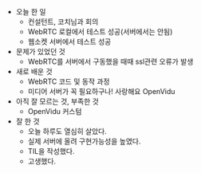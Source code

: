 - 오늘 한 일
    - 컨설턴트, 코치님과 회의
    - WebRTC 로컬에서 테스트 성공(서버에서는 안됨)
    - 웹소켓 서버에서 테스트 성공
- 문제가 있었던 것
    - WebRTC를 서버에서 구동했을 때때 ssl관련 오류가 발생
- 새로 배운 것
    - WebRTC 코드 및 동작 과정
    - 미디어 서버가 꼭 필요하구나! 사랑해요 OpenVidu
- 아직 잘 모르는 것, 부족한 것
    - OpenVidu 커스텀
- 잘 한 것
    - 오늘 하루도 열심히 살았다.
    - 실제 서버에 올려 구현가능성을 높였다.
    - TIL을 작성했다.
    - 고생했다.
